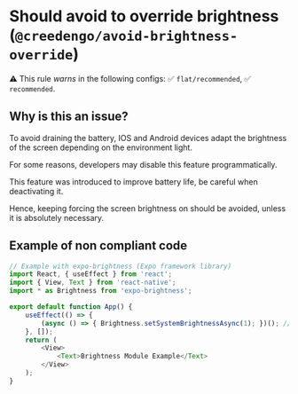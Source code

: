 # Should avoid to override brightness (`@creedengo/avoid-brightness-override`)

⚠️ This rule _warns_ in the following configs: ✅ `flat/recommended`, ✅ `recommended`.

<!-- end auto-generated rule header -->

## Why is this an issue?

To avoid draining the battery, IOS and Android devices adapt the brightness of the screen depending on the environment light.

For some reasons, developers may disable this feature programmatically.

This feature was introduced to improve battery life, be careful when deactivating it.

Hence, keeping forcing the screen brightness on should be avoided, unless it is absolutely necessary. 


## Example of non compliant code

```js
// Example with expo-brightness (Expo framework library)
import React, { useEffect } from 'react';
import { View, Text } from 'react-native';
import * as Brightness from 'expo-brightness';

export default function App() {
    useEffect(() => {
        (async () => { Brightness.setSystemBrightnessAsync(1); })(); // Brightness is forced here
    }, []);
    return (
        <View>
            <Text>Brightness Module Example</Text>
        </View>
    );
}
```
